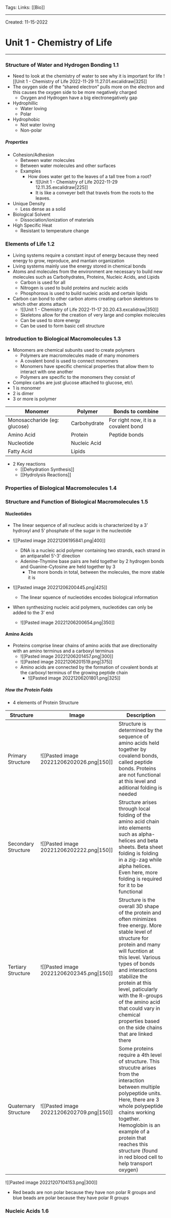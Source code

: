 Tags:
Links: [[Bio]]

---
Created: 11-15-2022
# Unit 1 - Chemistry of Life
---

### Structure of Water and Hydrogen Bonding 1.1
- Need to look at the chemistry of water to see why it is important for life
![[Unit 1 - Chemistry of Life 2022-11-29 11.27.01.excalidraw|325]]
- The oxygen side of the “shared electron” pulls more on the electron and this causes the oxygen side to be more negatively charged
	- Oxygen and Hydrogen have a big electronegatively gap
- Hydrophillic
	- Water loving
	- Polar
- Hydrophobic
	- Not water loving
	- Non-polar

##### Properties
- Cohesion/Adhesion
	- Between water molecules
	- Between water molecules and other surfaces
	- Examples
		- How does water get to the leaves of a tall tree from a root?
			- ![[Unit 1 - Chemistry of Life 2022-11-29 12.11.35.excalidraw|225]]
			- It is like a conveyer belt that travels from the roots to the leaves.
- Unique Density
	- Less dense as a solid
- Biological Solvent
	- Dissociation/ionization of materials
- High Specific Heat
	- Resistant to temperature change

### Elements of Life 1.2
- Living systems require a constant input of energy because they need energy to grow, reproduce, and mantain organization
- Living systems mainly use the energy stored in chemical bonds
- Atoms and molecules from the environment are necessary to build new molecules such as Carbohydrates, Proteins, Nucleic Acids, and Lipids
	- Carbon is used for all
	- Nitrogen is used to build proteins and nucleic acids
	- Phosphorous is used to build nucleic acids and certain lipids
- Carbon can bond to other carbon atoms creating carbon skeletons to which other atoms attach
	- ![[Unit 1 - Chemistry of Life 2022-11-17 20.20.43.excalidraw|350]]
	- Skeletons allow for the creation of very large and complex molecules
	- Can be used to store energy
	- Can be used to form basic cell structure

### Introduction to Biological Macromolecules 1.3
- Monomers are chemical subunits used to create polymers
	- Polymers are macromolecules made of many monomers
	- A covalent bond is used to connect monomers
	- Monomers have specific chemical properties that allow them to interact with one another
	- Polymers are specific to the monomers they consist of
- Complex carbs are just glucose attached to glucose, etc\
- 1 is monomer
- 2 is dimer
- 3 or more is polymer

| Monomer                      | Polymer      | Bonds to combine                     |
| ---------------------------- | ------------ | ------------------------------------ |
| Monosaccharide (eg: glucose) | Carbohydrate | For right now, it is a covalent bond |
| Amino Acid                   | Protein      | Peptide bonds                        |
| Nucleotide                   | Nucleic Acid |                                      |
| Fatty Acid                   | Lipids       |                                      |
- 2 Key reactions
	- [[Dehydration Synthesis]]
	- [[Hydrolysis Reactions]]

### Properties of Biological Macromolecules 1.4


### Structure and Function of Biological Macromolecules 1.5

#### Nucleotides
- The linear sequence of all nucleuc acids is characterized by a 3’ hydroxyl and 5’ phosphate of the sugar in the nucleotide
- ![[Pasted image 20221206195841.png|400]]
	- DNA is a nucleic acid polymer containing two strands, each strand in an antiparallel 5’-3’ direction
	- Adenine-Thymine base pairs are held together by 2 hydrogen bonds and Guanine-Cytosine are held together by 3
		- The more bonds in total, between the molecules, the more stable it is

- ![[Pasted image 20221206200445.png|425]]
	- The linear squence of nucleotides encodes biological information
- When synthesizing nucleic acid polymers, nucleotides can only be added to the 3’ end
	- ![[Pasted image 20221206200654.png|350]]

#### Amino Acids
- Proteins comprise linear chains of amino acids that ave directionality with an amino terminus and a carboxyl terminus
	- ![[Pasted image 20221206201457.png|300]]
	- ![[Pasted image 20221206201519.png|375]]
	- Amino acids are connected by the formation of covalent bonds at the carboxyl terminus of the growing peptide chain
		- ![[Pasted image 20221206201801.png|325]]
##### How the Protein Folds
- 4 elements of Protein Structure

| Structure            | Image                                     | Description                                                                                                                                                                                                                                                                                                                                                                           |
| -------------------- | ----------------------------------------- | ------------------------------------------------------------------------------------------------------------------------------------------------------------------------------------------------------------------------------------------------------------------------------------------------------------------------------------------------------------------------------------- |
| Primary Structure    | ![[Pasted image 20221206202026.png\|150]] | Structure is determined by the sequence of amino acids held together by covalend bonds, called peptide bonds. Proteins are not functional at this level and aditional folding is needed                                                                                                                                                                                               |
| Secondary Structure  | ![[Pasted image 20221206202222.png\|150]] | Structure arises through local folding of the amino acid chain into elements such as alpha-helices and beta sheets. Beta sheet folding is folding in a zig-zag while alpha helices. Even here, more folding is required for it to be functional                                                                                                                                                                                                       |
| Tertiary Structure   | ![[Pasted image 20221206202345.png\|150]] | Structure is the overall 3D shape of the protein and often minimizes free energy. More stable level of structure for protein and many will fucntion at this level. Various types of bonds and interactions stabilize the protein at this level, paticularly with the R-groups of the amino acid that could vary in chemical properties based on the side chains that are linked there |
| Quaternary Structure | ![[Pasted image 20221206202709.png\|150]] | Some proteins require a 4th level of structure. This strucutre arises from the interaction between multiple polypeptide units. Here, there are 3 whole polypeptide chains working together. Hemoglobin is an example of a protein that reaches this structure (found in red blood cell to help transport oxygen)                                                                                                                                                                                                                                                                                                                                                                                     |

![[Pasted image 20221207104153.png|300]]
- Red beads are non polar because they have non polar R groups and blue beads are polar because they have polar R groups

### Nucleic Acids 1.6

